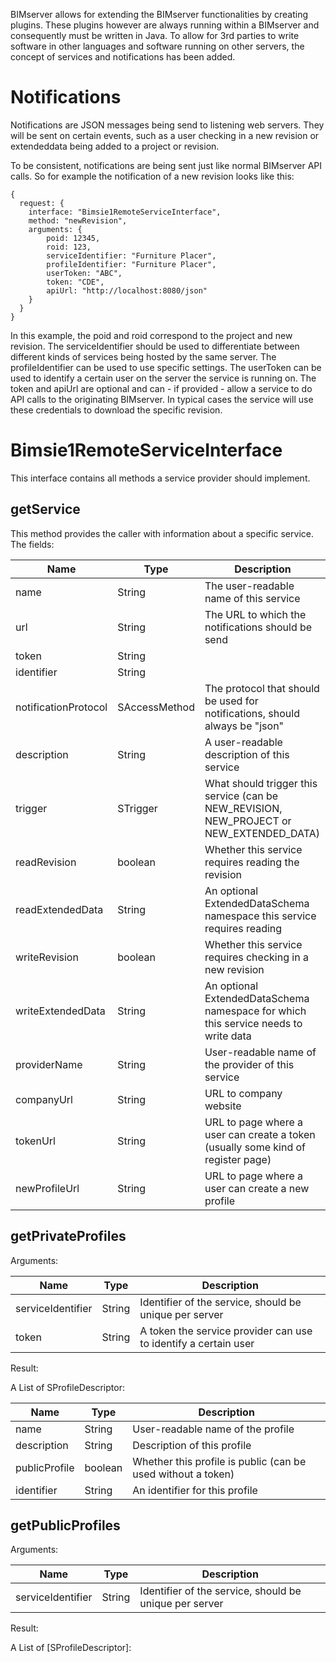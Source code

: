 BIMserver allows for extending the BIMserver functionalities by creating plugins. These plugins however are always running within a BIMserver and consequently must be written in Java. To allow for 3rd parties to write software in other languages and software running on other servers, the concept of services and notifications has been added.

# Notifications

Notifications are JSON messages being send to listening web servers. They will be sent on certain events, such as a user checking in a new revision or extendeddata being added to a project or revision.

To be consistent, notifications are being sent just like normal BIMserver API calls. So for example the notification of a new revision looks like this:
```
{
  request: {
    interface: "Bimsie1RemoteServiceInterface",
    method: "newRevision",
    arguments: {
        poid: 12345,
        roid: 123,
        serviceIdentifier: "Furniture Placer",
        profileIdentifier: "Furniture Placer",
        userToken: "ABC",
        token: "CDE",
        apiUrl: "http://localhost:8080/json"
    }
  }
}
```

In this example, the poid and roid correspond to the project and new revision. The serviceIdentifier should be used to differentiate between different kinds of services being hosted by the same server. The profileIdentifier can be used to use specific settings. The userToken can be used to identify a certain user on the server the service is running on. The token and apiUrl are optional and can - if provided - allow a service to do API calls to the originating BIMserver. In typical cases the service will use these credentials to download the specific revision.

# Bimsie1RemoteServiceInterface

This interface contains all methods a service provider should implement.

## getService

This method provides the caller with information about a specific service.
The fields:

| Name | Type | Description |
| ------------- |-------------| -----|
| name | String | The user-readable name of this service |
| url | String | The URL to which the notifications should be send |
| token | String| |
| identifier | String |
| notificationProtocol | SAccessMethod | The protocol that should be used for notifications, should always be "json" |
| description | String | A user-readable description of this service |
| trigger | STrigger | What should trigger this service (can be NEW_REVISION, NEW_PROJECT or NEW_EXTENDED_DATA) |
| readRevision | boolean | Whether this service requires reading the revision |
| readExtendedData | String | An optional ExtendedDataSchema namespace this service requires reading |
| writeRevision | boolean | Whether this service requires checking in a new revision |
| writeExtendedData | String|An optional ExtendedDataSchema namespace for which this service needs to write data |
| providerName | String | User-readable name of the provider of this service |
| companyUrl | String | URL to company website |
| tokenUrl | String | URL to page where a user can create a token (usually some kind of register page) |
| newProfileUrl | String | URL to page where a user can create a new profile |

## getPrivateProfiles

Arguments:

| Name | Type | Description |
| ------------- |-------------| -----|
| serviceIdentifier | String | Identifier of the service, should be unique per server |
| token | String | A token the service provider can use to identify a certain user |

Result:

A List of SProfileDescriptor:

| Name | Type | Description |
| ------------- |-------------| -----|
| name | String | User-readable name of the profile |
| description | String | Description of this profile |
| publicProfile | boolean | Whether this profile is public (can be used without a token) |
| identifier | String | An identifier for this profile |

## getPublicProfiles

Arguments:

| Name | Type | Description |
| ------------- |-------------| -----|
| serviceIdentifier | String | Identifier of the service, should be unique per server |

Result:

A List of [SProfileDescriptor]: